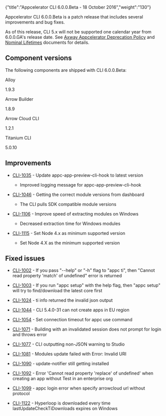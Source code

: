 {"title":"Appcelerator CLI 6.0.0.Beta - 18 October 2016","weight":"130"}

Appcelerator CLI 6.0.0.Beta is a patch release that includes several improvements and bug fixes.

As of this release, CLI 5.x will not be supported one calendar year from 6.0.0.GA's release date. See [Axway Appcelerator Deprecation Policy](/docs/appc/AMPLIFY_Appcelerator_Services_Overview/Axway_Appcelerator_Deprecation_Policy/) and [Nominal Lifetimes](/docs/appc/AMPLIFY_Appcelerator_Services_Overview/Axway_Appcelerator_Product_Lifecycle/#NominalLifetimes) documents for details.

## Component versions

The following components are shipped with CLI 6.0.0.Beta:

Alloy

1.9.3

Arrow Builder

1.8.9

Arrow Cloud CLI

1.2.1

Titanium CLI

5.0.10

## Improvements

* [CLI-1035](https://jira.appcelerator.org/browse/CLI-1035) - Update appc-app-preview-cli-hook to latest version

  * Improved logging message for appc-app-preview-cli-hook

* [CLI-1046](https://jira.appcelerator.org/browse/CLI-1046) - Getting the correct module versions from dashboard

  * The CLI pulls SDK compatible module versions

* [CLI-1106](https://jira.appcelerator.org/browse/CLI-1106) - Improve speed of extracting modules on Windows

  * Decreased extraction time for Windows modules

* [CLI-1115](https://jira.appcelerator.org/browse/CLI-1115) - Set Node 4.x as minimum supported version

  * Set Node 4.X as the minimum supported version


## Fixed issues

* [CLI-1002](https://jira.appcelerator.org/browse/CLI-1002) - If you pass "--help" or "-h" flag to "appc ti", then "Cannot read property 'match' of undefined" error is returned

* [CLI-1003](https://jira.appcelerator.org/browse/CLI-1003) - If you run "appc setup" with the help flag, then "appc setup" will try to find/download the latest core first

* [CLI-1024](https://jira.appcelerator.org/browse/CLI-1024) - ti info returned the invalid json output

* [CLI-1044](https://jira.appcelerator.org/browse/CLI-1044) - CLI 5.4.0-31 can not create apps in EU region

* [CLI-1054](https://jira.appcelerator.org/browse/CLI-1054) - Set connection timeout for appc use command

* [CLI-1071](https://jira.appcelerator.org/browse/CLI-1071) - Building with an invalidated session does not prompt for login and throws error

* [CLI-1077](https://jira.appcelerator.org/browse/CLI-1077) - CLI outputting non-JSON warning to Studio

* [CLI-1081](https://jira.appcelerator.org/browse/CLI-1081) - Modules update failed with Error: Invalid URI

* [CLI-1090](https://jira.appcelerator.org/browse/CLI-1090) - update-notifier still getting installed

* [CLI-1092](https://jira.appcelerator.org/browse/CLI-1092) - Error 'Cannot read property 'replace' of undefined' when creating an app without Test in an enterprise org

* [CLI-1099](https://jira.appcelerator.org/browse/CLI-1099) - appc login error when specify arrowcloud url without protocol

* [CLI-1122](https://jira.appcelerator.org/browse/CLI-1122) - Hyperloop is downloaded every time lastUpdateCheckTiDownloads expires on Windows
